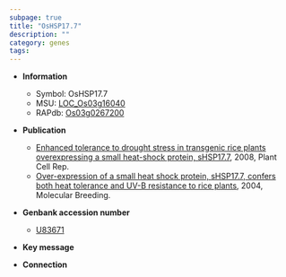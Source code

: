 ```yaml
---
subpage: true
title: "OsHSP17.7"
description: ""
category: genes
tags: 
---
```


* **Information**  
    + Symbol: OsHSP17.7  
    + MSU: [LOC_Os03g16040](http://rice.plantbiology.msu.edu/cgi-bin/ORF_infopage.cgi?orf=LOC_Os03g16040)  
    + RAPdb: [Os03g0267200](http://rapdb.dna.affrc.go.jp/viewer/gbrowse_details/irgsp1?name=Os03g0267200)  

* **Publication**  
    + [Enhanced tolerance to drought stress in transgenic rice plants overexpressing a small heat-shock protein, sHSP17.7](http://www.ncbi.nlm.nih.gov/pubmed?term=Enhanced+tolerance+to+drought+stress+in+transgenic+rice+plants+overexpressing+a+small+heat-shock+protein,+sHSP17.7%5BTitle%5D), 2008, Plant Cell Rep.
    + [Over-expression of a small heat shock protein, sHSP17.7, confers both heat tolerance and UV-B resistance to rice plants](http://www.ncbi.nlm.nih.gov/pubmed?term=Over-expression+of+a+small+heat+shock+protein,+sHSP17.7,+confers+both+heat+tolerance+and+UV-B+resistance+to+rice+plants%5BTitle%5D), 2004, Molecular Breeding.

* **Genbank accession number**  
    + [U83671](http://www.ncbi.nlm.nih.gov/nuccore/U83671)

* **Key message**  

* **Connection**  




